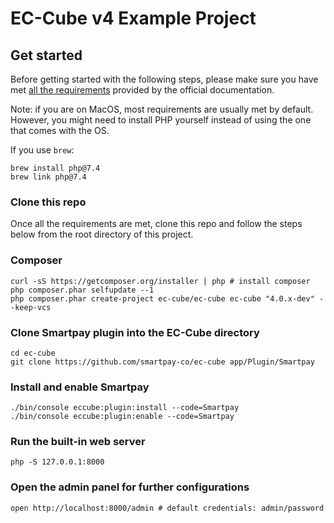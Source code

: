 # EC-Cube v4 Example Project

## Get started

Before getting started with the following steps, please make sure you have met [all the requirements](https://doc4.ec-cube.net/quickstart/requirement) provided by the official documentation.

Note: if you are on MacOS, most requirements are usually met by default. However, you might need to install PHP yourself instead of using the one that comes with the OS.

If you use `brew`:

```shell
brew install php@7.4
brew link php@7.4
```

### Clone this repo

Once all the requirements are met, clone this repo and follow the steps below from the root directory of this project.

### Composer

```shell
curl -sS https://getcomposer.org/installer | php # install composer
php composer.phar selfupdate --1
php composer.phar create-project ec-cube/ec-cube ec-cube "4.0.x-dev" --keep-vcs
```

### Clone Smartpay plugin into the EC-Cube directory

```shell
cd ec-cube
git clone https://github.com/smartpay-co/ec-cube app/Plugin/Smartpay
```

### Install and enable Smartpay

```shell
./bin/console eccube:plugin:install --code=Smartpay
./bin/console eccube:plugin:enable --code=Smartpay
```

### Run the built-in web server

```shell
php -S 127.0.0.1:8000
```

### Open the admin panel for further configurations

```shell
open http://localhost:8000/admin # default credentials: admin/password
```
